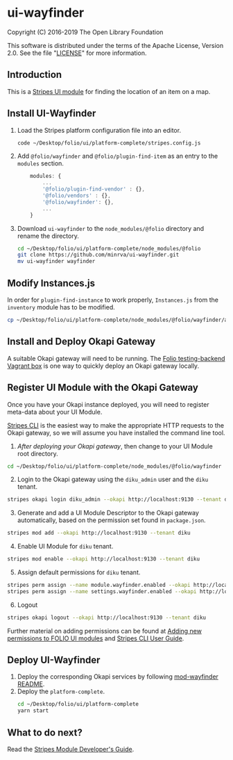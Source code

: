 # ui-wayfinder

Copyright (C) 2016-2019 The Open Library Foundation

This software is distributed under the terms of the Apache License, Version 2.0. See the file "[LICENSE](LICENSE)" for more information.

## Introduction

This is a [Stripes UI module](https://github.com/folio-org/stripes/blob/master/doc/new-development-setup.md) for finding the location of an item on a map.

## Install UI-Wayfinder

1. Load the Stripes platform configuration file into an editor.

    ``` bash
    code ~/Desktop/folio/ui/platform-complete/stripes.config.js
    ```

2. Add `@folio/wayfinder` and `@folio/plugin-find-item` as an entry to the `modules` section.

    ```javascript
        modules: {
            ...
            '@folio/plugin-find-vendor' : {},
            '@folio/vendors' : {},
            '@folio/wayfinder': {},
            ...
        }
    ```

3. Download `ui-wayfinder` to the `node_modules/@folio` directory and rename the directory.

    ```bash
    cd ~/Desktop/folio/ui/platform-complete/node_modules/@folio
    git clone https://github.com/minrva/ui-wayfinder.git
    mv ui-wayfinder wayfinder
    ```

## Modify Instances.js

In order for `plugin-find-instance` to work properly, `Instances.js` from the `inventory` module has to be modified.

```bash
cp ~/Desktop/folio/ui/platform-complete/node_modules/@folio/wayfinder/artifacts/Instances.js.bak ~/Desktop/folio/ui/platform-complete/node_modules/@folio/inventory/src/Instances.js
```

## Install and Deploy Okapi Gateway

A suitable Okapi gateway will need to be running. The [Folio testing-backend Vagrant box](https://app.vagrantup.com/folio/boxes/testing-backend) is one way to quickly deploy an Okapi gateway locally.

## Register UI Module with the Okapi Gateway

Once you have your Okapi instance deployed, you will need to register meta-data about your UI Module.

[Stripes CLI](https://github.com/folio-org/stripes-cli) is the easiest way to make the appropriate HTTP requests to the Okapi gateway, so we will assume you have installed the command line tool.

1. *After deploying your Okapi gateway*, then change to your UI Module root directory.

```bash
cd ~/Desktop/folio/ui/platform-complete/node_modules/@folio/wayfinder
```

2. Login to the Okapi gateway using the `diku_admin` user and the `diku` tenant.

```bash
stripes okapi login diku_admin --okapi http://localhost:9130 --tenant diku
```

3. Generate and add a UI Module Descriptor to the Okapi gateway automatically, based on the permission set found in `package.json`. 

```bash
stripes mod add --okapi http://localhost:9130 --tenant diku
```

4. Enable UI Module for `diku` tenant.

```bash
stripes mod enable --okapi http://localhost:9130 --tenant diku
```

5. Assign default permissions for `diku` tenant.

```bash
stripes perm assign --name module.wayfinder.enabled --okapi http://localhost:9130 --tenant diku --user diku_admin
stripes perm assign --name settings.wayfinder.enabled --okapi http://localhost:9130 --tenant diku --user diku_admin
```

6. Logout

```bash
stripes okapi logout --okapi http://localhost:9130 --tenant diku
```

Further material on adding permissions can be found at [Adding new permissions to FOLIO UI modules](https://github.com/folio-org/stripes-core/blob/master/doc/adding-permissions.md#add-the-permissions-to-the-package-file) and [Stripes CLI User Guide](https://github.com/folio-org/stripes-cli/blob/master/doc/user-guide.md#assigning-permissions).

## Deploy UI-Wayfinder

1. Deploy the corresponding Okapi services by following [mod-wayfinder README](https://code.library.illinois.edu/projects/FOL/repos/mod-wayfinder/browse/README.md).
1. Deploy the `platform-complete`.
    ```bash
    cd ~/Desktop/folio/ui/platform-complete
    yarn start
    ```

## What to do next?

Read the [Stripes Module Developer's Guide](https://github.com/folio-org/stripes-core/blob/master/doc/dev-guide.md).